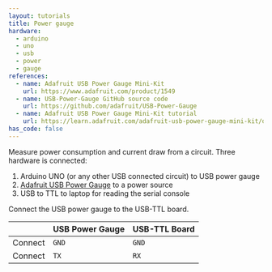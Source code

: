 ```yaml
---
layout: tutorials
title: Power gauge
hardware:
  - arduino
  - uno
  - usb
  - power
  - gauge
references:
  - name: Adafruit USB Power Gauge Mini-Kit
    url: https://www.adafruit.com/product/1549
  - name: USB-Power-Gauge GitHub source code
    url: https://github.com/adafruit/USB-Power-Gauge
  - name: Adafruit USB Power Gauge Mini-Kit tutorial
    url: https://learn.adafruit.com/adafruit-usb-power-gauge-mini-kit/overview
has_code: false
---
```


Measure power consumption and current draw from a circuit. Three hardware is connected:

1. Arduino UNO (or any other USB connected circuit) to USB power gauge
1. [Adafruit USB Power Gauge](https://www.adafruit.com/product/1549) to a power source
1. USB to TTL to laptop for reading the serial console

Connect the USB power gauge to the USB-TTL board.

| | USB Power Gauge | USB-TTL Board |
| ------ | ------ | ------ |
| Connect | `GND`| `GND`|
| Connect | `TX`| `RX`
